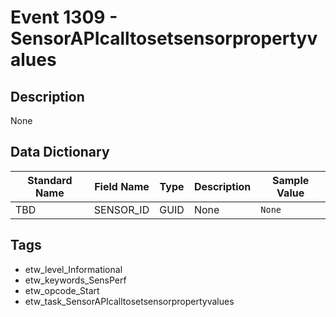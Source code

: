 # Event 1309 - SensorAPIcalltosetsensorpropertyvalues

## Description
None

## Data Dictionary
|Standard Name|Field Name|Type|Description|Sample Value|
|---|---|---|---|---|
|TBD|SENSOR_ID|GUID|None|`None`|

## Tags
* etw_level_Informational
* etw_keywords_SensPerf
* etw_opcode_Start
* etw_task_SensorAPIcalltosetsensorpropertyvalues